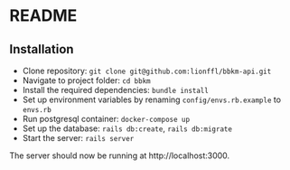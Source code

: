 # README

## Installation

* Clone repository: `git clone git@github.com:lionffl/bbkm-api.git`
* Navigate to project folder: `cd bbkm`
* Install the required dependencies: `bundle install`
* Set up environment variables by renaming `config/envs.rb.example` to `envs.rb`
* Run postgresql container: `docker-compose up`
* Set up the database: `rails db:create`, `rails db:migrate`
* Start the server: `rails server`

The server should now be running at http://localhost:3000.

